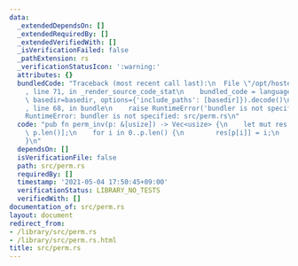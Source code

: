 ```yaml
---
data:
  _extendedDependsOn: []
  _extendedRequiredBy: []
  _extendedVerifiedWith: []
  _isVerificationFailed: false
  _pathExtension: rs
  _verificationStatusIcon: ':warning:'
  attributes: {}
  bundledCode: "Traceback (most recent call last):\n  File \"/opt/hostedtoolcache/Python/3.9.5/x64/lib/python3.9/site-packages/onlinejudge_verify/documentation/build.py\"\
    , line 71, in _render_source_code_stat\n    bundled_code = language.bundle(stat.path,\
    \ basedir=basedir, options={'include_paths': [basedir]}).decode()\n  File \"/opt/hostedtoolcache/Python/3.9.5/x64/lib/python3.9/site-packages/onlinejudge_verify/languages/user_defined.py\"\
    , line 68, in bundle\n    raise RuntimeError('bundler is not specified: {}'.format(path.as_posix()))\n\
    RuntimeError: bundler is not specified: src/perm.rs\n"
  code: "pub fn perm_inv(p: &[usize]) -> Vec<usize> {\n    let mut res = vec![!0;\
    \ p.len()];\n    for i in 0..p.len() {\n        res[p[i]] = i;\n    }\n    res\n\
    }\n"
  dependsOn: []
  isVerificationFile: false
  path: src/perm.rs
  requiredBy: []
  timestamp: '2021-05-04 17:50:45+09:00'
  verificationStatus: LIBRARY_NO_TESTS
  verifiedWith: []
documentation_of: src/perm.rs
layout: document
redirect_from:
- /library/src/perm.rs
- /library/src/perm.rs.html
title: src/perm.rs
---
```

